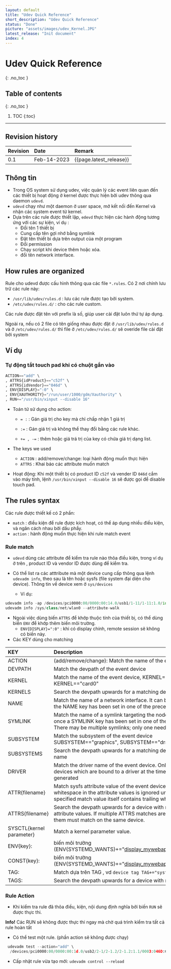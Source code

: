 ```yaml
---
layout: default
title: "Udev Quick Reference"
short_description: "Udev Quick Reference"
status: "Done"
picture: "assets/images/udev_Kernel.JPG"
latest_release: "Init document"
index: 4
---
```


# Udev Quick Reference
{: .no_toc }

## Table of contents
{: .no_toc }

1. TOC
{:toc}

-----------------------------------

## Revision history

| Revision | Date          | Remark      |
|:---------|:------------- |:------------|
| 0.1      | Feb-14-2023   | {{page.latest_release}} |


## Thông tin

- Trong OS system sử dụng udev, việc quản lý các event liên quan đến các thiết bị hoạt động ở kernel được thực hiện bởi udev thông qua daemon `udevd`.
- `udevd` chạy như một daemon ở user space, mở kết nối đến Kernel và nhận các system event từ kernel.
- Dựa trên các rule được thiết lập, `edevd` thực hiện các hành động tương ứng với các sự kiện, ví dụ :
    - Đổi tên 1 thiết bị
    - Cung cấp tên gợi nhớ bằng symlink
    - Đặt tên thiết bi dựa trên output của một program
    - Đổi permission
    - Chạy script khi device thêm hoặc xóa.
    - đổi tên network interface.


## How rules are organized

Rule cho udevd được cấu hình thông qua các file `*.rules`. Có 2 nơi chính lưu trữ các rule này:

- `/usr/lib/udev/rules.d` : lưu các rule được tạo bởi system.
- `/etc/udev/rules.d/` : cho các rule custom.

Các rule được đặt tên với prefix là số, giúp user cài đặt luôn thứ tự áp dụng.

Ngoài ra, nếu có 2 file có tên giống nhau được đặt ở `/usr/lib/udev/rules.d` và ở `/etc/udev/rules.d/` thì file ở `/etc/udev/rules.d/` sẽ overide file cài đặt bởi system

## Ví dụ

### Tự động tắt touch pad khi có chuột gắn vào

```python
ACTION=="add" \
, ATTRS{idProduct}=="c52f" \
, ATTRS{idVendor}=="046d" \
, ENV{DISPLAY}=":0" \
, ENV{XAUTHORITY}="/run/user/1000/gdm/Xauthority" \
, RUN+="/usr/bin/xinput --disable 16"
```

- Toán tử sử dụng cho action:
    - `= :` : Gán giá trị cho key mà chỉ chấp nhận 1 giá trị

    - `:=` :  Gán giá trị và không thể thay đổi bằng các rule khác.

    - `+= , -=` :  thêm hoặc giá trá trị của key có chứa giá trị dạng list.

- The keys we used
    - `ACTION` :  add/remove/change:  loại hành động muốn thực hiện
    - `ATTRS` : Khai báo các attribute muốn match

- Hoạt động: Khi một thiết bị có product ID `c52f` và vender ID `046d` cắm vào máy tính, lệnh `/usr/bin/xinput --disable 16` sẽ được gọi để disable touch pad.

## The rules syntax

Các rule được thiết kế có 2 phần:
- `match`  : điều kiện để rule được kích hoạt, có thể áp dụng nhiều điều kiện, và ngăn cách nhau bởi dấu phẩy.
- `action` : hành động muốn thực hiện khi rule match event




### Rule match

- `udevd` dùng các attribute để kiểm tra rule nào thõa điều kiện, trong ví dụ ở trên , product ID và vendor ID được dùng để  kiểm tra.

- Có thể list ra các atttribute mà một device cung cấp thông qua  lệnh `udevadm info`, theo sau là tên hoặc sysfs (file system đại diện cho device). Thông tin về device xem ở `sys/devices`
    - Ví dụ:

```python
udevadm info -ap /devices/pci0000:00/0000:00:14.0/usb1/1-11/1-11:1.0/input/input15
udevadm info /sys/class/net/wlan0 --attribute-walk
```

-  Ngoài việc dùng biến `ATTRS` để khớp thuộc tính của thiết bị, có thể dùng biến `ENV` để khớp thêm biến môi
trường.
    - `ENV{DISPLAY}=":0"` : khi có display chính, remote session sẽ không có biến này.
- Các KEY dùng cho matching

| KEY | Description          |
|:---------|:------------- |
|ACTION      | (add/remove/change): Match the name of the event action.  |
|DEVPATH      | Match the devpath of the event device  |
|KERNEL      | Match the name of the event device, KERNEL=="fb0", KERNEL=="card0" |
|KERNELS      | Search the devpath upwards for a matching device name. |
|NAME      | Match the name of a network interface. It can be used once the NAME key has been set in one of the preceding rules.. |
|SYMLINK      | Match the name of a symlink targeting the node. It can be used once a SYMLINK key has been set in one of the preceding ules. There may be multiple symlinks; only one needs to match|
|SUBSYSTEM      | Match the subsystem of the event device SUBSYSTEM=="graphics", SUBSYSTEM=="drm" |
|SUBSYSTEMS      | Search the devpath upwards for a matching device subsystem name |
|DRIVER      | Match the driver name of the event device. Only set this key for devices which are bound to a driver at the time the event  is generated |
|ATTR{filename}      | Match sysfs attribute value of the event device. Trailing whitespace in the attribute values is ignored unless the specified match value itself contains trailing whitespace|
|ATTRS{filename}      | Search the devpath upwards for a device with matching sysfs attribute values. If multiple ATTRS matches are specified,  all of them must match on the same device. |
|SYSCTL{kernel parameter}       | Match a kernel parameter value. |
|ENV{key}:   | biến môi trường (ENV{SYSTEMD_WANTS}+="display_mywebapp@root.service) |
|CONST{key}:   | biến môi trường (ENV{SYSTEMD_WANTS}+="display_mywebapp@root.service) |
|TAG:   | Match dựa trên TAG , vd `device tag TAG+="systemd"` |
|TAGS:   | Search the devpath upwards for a device with matching tag. |

### Rule Action

- Khi kiểm tra rule đã thõa điều, kiện, nội dung định nghĩa bởi biến `RUN` sẽ được thực thi.

<div class="info">
  <p><strong>Info!</strong> Các RUN sẽ không được thực thi ngay mà chờ quá trình kiểm tra tất cả rule hoàn tất</p>
</div>

- Có thể test một rule. (phần action sẽ không được chạy)

```python
 udevadm test --action="add" \
  /devices/pci0000:00/0000:00:1d.0/usb2/2-1/2-1.2/2-1.2:1.1/0003:046D:C52F.0010/input/input39
```

- Cấp nhật rule vừa tạo mới: `udevadm control --reload`
